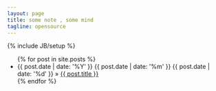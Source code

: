 ```yaml
---
layout: page
title: some note , some mind
tagline: opensource
---
```

{% include JB/setup %}

<ul class="posts">
  {% for post in site.posts %}
    <li><span>
{{ post.date | date: '%Y' }}
{{ post.date | date: '%m' }}
{{ post.date | date: '%d' }}
</span> &raquo; <a href="{{ BASE_PATH }}{{ post.url }}">{{ post.title }}</a></li>
  {% endfor %}
</ul>
